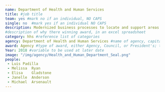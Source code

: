 ```yaml
---
name: Department of Health and Human Services
title: #job title
team: yes #mark no if an individual, NO CAPS
single: no  #mark yes if an individual NO CAPS
description: Modernized business processes to locate and support areas with healthcare shortages.This work has improved support in high need areas and reduce costs for the Center of Medicare and Medicaid Services.
#description of why there winning award, in an excel spreadsheet
category: hhs #reference list of categories
agency: Department of Health and Human Services #name of agency, capitalize first letter of each name
award: Agency #type of award, either Agency, Council, or President's; this is case sensitive so make sure to match the options listed exactly. This section generates the format of the card
Year: 2018 #variable to be used at later date
image: "/img/agency/Health_and_Human_Department_Seal.png"
people:
 - Luis	Padilla
 - Melissa	Ryan
 - Elisa	Gladstone
 - Janelle	Anderson
 - Michael	Arsenault
---
```

